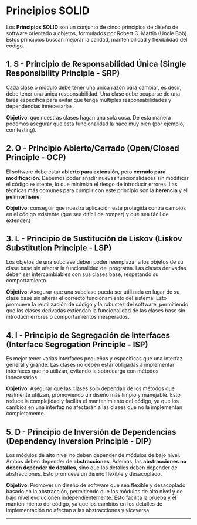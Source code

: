 # Principios SOLID

Los **Principios SOLID** son un conjunto de cinco principios de diseño de software orientado a objetos, formulados por Robert C. Martin (Uncle Bob). Estos principios buscan mejorar la calidad, mantenibilidad y flexibilidad del código.

## 1. S - Principio de Responsabilidad Única (Single Responsibility Principle - SRP)
Cada clase o módulo debe tener una única razón para cambiar, es decir, debe tener una única responsabilidad. Una clase debe ocuparse de una tarea específica para evitar que tenga múltiples responsabilidades y dependencias innecesarias.

**Objetivo**: que nuestras clases hagan una sola cosa. De esta manera podemos asegurar que esta funcionalidad la hace muy bien (por ejemplo, con testing).

## 2. O - Principio Abierto/Cerrado (Open/Closed Principle - OCP)
El software debe estar **abierto para extensión**, pero **cerrado para modificación**. Debemos poder añadir nuevas funcionalidades sin modificar el código existente, lo que minimiza el riesgo de introducir errores.
Las técnicas más comunes para cumplir con este principio son la **herencia** y el **polimorfismo**.

**Objetivo**: conseguir que nuestra aplicación esté protegida contra cambios en el código existente (que sea difícil de romper) y que sea fácil de extender.)

## 3. L - Principio de Sustitución de Liskov (Liskov Substitution Principle - LSP)
Los objetos de una subclase deben poder reemplazar a los objetos de su clase base sin afectar la funcionalidad del programa. Las clases derivadas deben ser intercambiables con sus clases base, respetando su comportamiento.

**Objetivo**: Asegurar que una subclase pueda ser utilizada en lugar de su clase base sin alterar el correcto funcionamiento del sistema. Esto promueve la reutilización de código y la robustez del software, permitiendo que las clases derivadas extiendan la funcionalidad de las clases base sin introducir errores o comportamientos inesperados.

## 4. I - Principio de Segregación de Interfaces (Interface Segregation Principle - ISP)
Es mejor tener varias interfaces pequeñas y específicas que una interfaz general y grande. Las clases no deben estar obligadas a implementar interfaces que no utilizan, evitando la sobrecarga con métodos innecesarios.

**Objetivo**: Asegurar que las clases solo dependan de los métodos que realmente utilizan, promoviendo un diseño más limpio y manejable. Esto reduce la complejidad y facilita el mantenimiento del código, ya que los cambios en una interfaz no afectarán a las clases que no la implementan completamente.

## 5. D - Principio de Inversión de Dependencias (Dependency Inversion Principle - DIP)
Los módulos de alto nivel no deben depender de módulos de bajo nivel. Ambos deben depender de **abstracciones**. Además, las **abstracciones no deben depender de detalles**, sino que los detalles deben depender de abstracciones. Esto promueve un diseño flexible y desacoplado.

**Objetivo**: Promover un diseño de software que sea flexible y desacoplado basado en la abstracción, permitiendo que los módulos de alto nivel y de bajo nivel evolucionen independientemente. Esto facilita la prueba y el mantenimiento del código, ya que los cambios en los detalles de implementación no afectan a las abstracciones y viceversa.

---